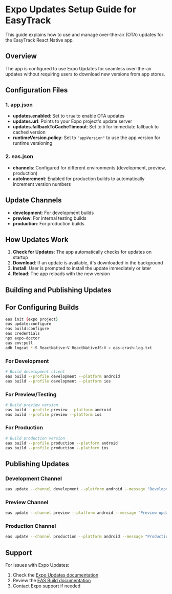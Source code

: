# Expo Updates Setup Guide for EasyTrack

This guide explains how to use and manage over-the-air (OTA) updates for the EasyTrack React Native app.

## Overview

The app is configured to use Expo Updates for seamless over-the-air updates without requiring users to download new versions from app stores.

## Configuration Files

### 1. app.json
- **updates.enabled**: Set to `true` to enable OTA updates
- **updates.url**: Points to your Expo project's update server
- **updates.fallbackToCacheTimeout**: Set to `0` for immediate fallback to cached version
- **runtimeVersion.policy**: Set to `"appVersion"` to use the app version for runtime versioning

### 2. eas.json
- **channels**: Configured for different environments (development, preview, production)
- **autoIncrement**: Enabled for production builds to automatically increment version numbers

## Update Channels

- **development**: For development builds
- **preview**: For internal testing builds
- **production**: For production builds

## How Updates Work

1. **Check for Updates**: The app automatically checks for updates on startup
2. **Download**: If an update is available, it's downloaded in the background
3. **Install**: User is prompted to install the update immediately or later
4. **Reload**: The app reloads with the new version

## Building and Publishing Updates

## For Configuring Builds

```bash
eas init (expo project)
eas update:configure
eas build:configure
eas credentials
npx expo-doctor
eas env:pull
adb logcat *:S ReactNative:V ReactNativeJS:V > eas-crash-log.txt
```

### For Development
```bash
# Build development client
eas build --profile development --platform android
eas build --profile development --platform ios
```

### For Preview/Testing
```bash
# Build preview version
eas build --profile preview --platform android
eas build --profile preview --platform ios
```

### For Production
```bash
# Build production version
eas build --profile production --platform android
eas build --profile production --platform ios
```

## Publishing Updates

### Development Channel
```bash
eas update --channel development --platform android --message "Development update"
```

### Preview Channel
```bash
eas update --channel preview --platform android --message "Preview update"
```

### Production Channel
```bash
eas update --channel production --platform android --message "Production update"
```

## Support

For issues with Expo Updates:
1. Check the [Expo Updates documentation](https://docs.expo.dev/versions/latest/sdk/updates/)
2. Review the [EAS Build documentation](https://docs.expo.dev/build/introduction/)
3. Contact Expo support if needed

